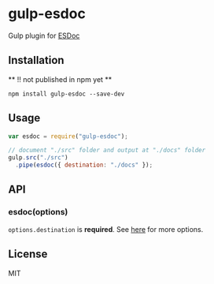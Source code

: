 # gulp-esdoc
Gulp plugin for [ESDoc](https://esdoc.org/)

## Installation

** !! not published in npm yet **

```
npm install gulp-esdoc --save-dev
```

## Usage

```JavaScript
var esdoc = require("gulp-esdoc");

// document "./src" folder and output at "./docs" folder
gulp.src("./src")
  .pipe(esdoc({ destination: "./docs" });
```

## API

### esdoc(options)

`options.destination` is **required**.
See [here](https://esdoc.org/config.html) for more options.

## License
MIT
